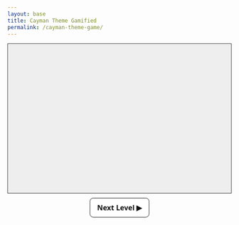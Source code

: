 ```yaml
---
layout: base
title: Cayman Theme Gamified
permalink: /cayman-theme-game/
---
```


<style>
  canvas {
    background: #eee;
    display: block;
    margin: 0 auto;
    border: 1px solid #333;
  }
  h2 {
    margin-top: 5px !important;
  }
  p {
    margin-bottom: 5px !important;
  }

  /* Popup styles */
  #docChallenge {
    max-width: 760px;
    margin: 10px auto;
    padding: 14px;
    border-radius: 10px;
    background: linear-gradient(180deg,#fff,#fafafa);
    border: 1px solid #ccc;
    text-align: center;
    font-family: system-ui, Arial, sans-serif;
    box-shadow: 0 6px 18px rgba(0,0,0,0.08);
  }

  #docChallenge a {
    color: #d63384;
    font-weight: 700;
  }

  #docInput {
    padding: 8px;
    font-size: 14px;
    margin-right: 8px;
    width: 55%;
    border-radius: 6px;
    border: 1px solid #bbb;
  }

  #docSubmit, #docCancel {
    padding: 8px 12px;
    font-size: 14px;
    border-radius: 6px;
    border: 1px solid #666;
    background: #fff;
    cursor: pointer;
  }
</style>

<canvas id="gameCanvas" width="600" height="400"></canvas>

<!-- NEW: Next Level buttons -->
<button id="nextLevelBtn" style="display:none;margin:10px auto 0;padding:10px 16px;font-family:system-ui,Arial;font-size:16px;font-weight:600;border:1px solid #222;background:#fff;cursor:pointer;border-radius:8px;display:block;max-width:600px;color:#111 !important;">
  Next Level ▶
</button>

<!-- Hack Popup for Documentation Challenge (hidden until pink brick is hit) -->
<div id="docChallenge" style="display:none;">
  <p style="margin:6px 0;font-size:16px;">
    🎉 You discovered Professor Mort's <strong>Pink Knowledge Brick</strong>! 🎉
  </p>
  <p style="margin:6px 0;">
    To proceed, please <strong>open and read</strong> the theme documentation below, then paste the summary from the <em>very bottom</em> of that page into the box.
  </p>
  <p style="margin:6px 0;">
    <a id="docLink" href="https://pages.opencodingsociety.com/github/pages/theme" target="_blank" rel="noopener">Open Theme Documentation (opens in a new tab)</a>
  </p>
  <div style="margin-top:8px;">
    <input id="docInput" type="text" placeholder="Paste the summary from the bottom of the docs here">
    <button id="docSubmit" onclick="checkDocAnswer()">Submit</button>
    <button id="docCancel" onclick="cancelDocChallenge()">Cancel</button>
  </div>
  <p style="margin-top:8px;font-size:13px;color:#555;">
    (Tip: look for keywords like <em>Makefile</em>, <em>_themes</em>, and <em>opencs.html</em> at the bottom.)
  </p>
</div>

<script>
  const canvas = document.getElementById("gameCanvas");
  const ctx = canvas.getContext("2d");
  const nextLevelBtn = document.getElementById("nextLevelBtn");

  // --- Levels / pause ---
  let level = 1;
  const levelSpeedScale = 1.12;
  let paused = false;

  // Paddle
  let paddleHeight = 10;
  let basePaddleWidth = 75;
  let paddleWidth = basePaddleWidth;
  let paddleX = (canvas.width - paddleWidth) / 2;

  let rightPressed = false;
  let leftPressed = false;

  // Ball
  let ballRadius = 8;
  let x = canvas.width / 2;
  let y = canvas.height - 30;
  let dx = 2;
  let dy = -2;

  // Score and Lives
  let score = 0;
  let lives = 3;

  // Blocks
  let brickRowCount = 4;
  const brickColumnCount = 6;
  const brickWidth = 75;
  const brickHeight = 20;
  const brickPadding = 10;
  const brickOffsetTop = 30;
  const brickOffsetLeft = 50;

  let bricks = [];
  const powerUpChance = 0.3;

  function initBricks() {
    bricks = [];
    for (let c = 0; c < brickColumnCount; c++) {
      bricks[c] = [];
      for (let r = 0; r < brickRowCount; r++) {
        const hasPowerUp = Math.random() < powerUpChance;
        const isHack = (c === 2 && r === 1); // special pink brick
        bricks[c][r] = { x: 0, y: 0, status: 1, powerUp: hasPowerUp, hack: isHack };
      }
    }
  }
  initBricks();

  // Powerups
  let powerUps = [];
  const powerUpSize = 20;
  const powerUpFallSpeed = 1.5;

  let activePowerUp = null;
  let powerUpTimer = 0;
  const powerUpDuration = 5000;

  document.addEventListener("keydown", keyDownHandler);
  document.addEventListener("keyup", keyUpHandler);
  document.addEventListener("mousemove", mouseMoveHandler);

  function keyDownHandler(e) {
    if (e.key === "Right" || e.key === "ArrowRight") rightPressed = true;
    else if (e.key === "Left" || e.key === "ArrowLeft") leftPressed = true;
  }

  function keyUpHandler(e) {
    if (e.key === "Right" || e.key === "ArrowRight") rightPressed = false;
    else if (e.key === "Left" || e.key === "ArrowLeft") leftPressed = false;
  }

  function mouseMoveHandler(e) {
    let relativeX = e.clientX - canvas.offsetLeft;
    if (relativeX > 0 && relativeX < canvas.width) {
      paddleX = relativeX - paddleWidth / 2;
    }
  }

  // Collision detection
  function collisionDetection() {
    for (let c = 0; c < brickColumnCount; c++) {
      for (let r = 0; r < brickRowCount; r++) {
        let b = bricks[c][r];
        if (b.status === 1) {
          if (x > b.x && x < b.x + brickWidth && y > b.y && y < b.y + brickHeight) {
            dy = -dy;
            b.status = 0;
            score++;

            if (b.hack) {
              paused = true;
              document.getElementById("docChallenge").style.display = "block";
              return; // stop further collision effects
            }

            if (b.powerUp) {
              powerUps.push({ x: b.x + brickWidth / 2, y: b.y, active: true });
            }
          }
        }
      }
    }
  }

  function remainingBricks() {
    let count = 0;
    for (let c = 0; c < brickColumnCount; c++) {
      for (let r = 0; r < brickRowCount; r++) {
        if (bricks[c][r].status === 1) count++;
      }
    }
    return count;
  }

  // Powerup drawing
  function drawPowerUps() {
    for (let i = 0; i < powerUps.length; i++) {
      let p = powerUps[i];
      if (p.active) {
        let gradient = ctx.createRadialGradient(p.x, p.y, 5, p.x, p.y, powerUpSize);
        gradient.addColorStop(0, "yellow");
        gradient.addColorStop(1, "red");

        ctx.beginPath();
        ctx.arc(p.x, p.y, powerUpSize / 2, 0, Math.PI * 2);
        ctx.fillStyle = gradient;
        ctx.fill();
        ctx.closePath();

        ctx.fillStyle = "black";
        ctx.font = "bold 14px Arial";
        ctx.textAlign = "center";
        ctx.textBaseline = "middle";
        ctx.fillText("P", p.x, p.y);

        p.y += powerUpFallSpeed;

        if (
          p.y + powerUpSize / 2 >= canvas.height - paddleHeight &&
          p.x > paddleX &&
          p.x < paddleX + paddleWidth
        ) {
          p.active = false;
          paddleWidth = basePaddleWidth + 40;
          activePowerUp = "Wide Paddle";
          powerUpTimer = Date.now();
        }

        if (p.y > canvas.height) {
          p.active = false;
        }
      }
    }
  }

  function drawPowerUpTimer() {
    if (activePowerUp) {
      let elapsed = Date.now() - powerUpTimer;
      let remaining = Math.max(0, powerUpDuration - elapsed);
      let barHeight = 100;
      let barWidth = 10;
      let fillHeight = (remaining / powerUpDuration) * barHeight;

      ctx.fillStyle = "gray";
      ctx.fillRect(canvas.width - 20, 20, barWidth, barHeight);

      ctx.fillStyle = "lime";
      ctx.fillRect(canvas.width - 20, 20 + (barHeight - fillHeight), barWidth, fillHeight);

      ctx.strokeStyle = "black";
      ctx.strokeRect(canvas.width - 20, 20, barWidth, barHeight);

      if (remaining <= 0) {
        activePowerUp = null;
        paddleWidth = basePaddleWidth;
      }
    }
  }

  function drawBall() {
    ctx.beginPath();
    ctx.arc(x, y, ballRadius, 0, Math.PI * 2);
    ctx.fillStyle = "#0095DD";
    ctx.fill();
    ctx.closePath();
  }

  function drawPaddle() {
    ctx.beginPath();
    ctx.rect(paddleX, canvas.height - paddleHeight, paddleWidth, paddleHeight);
    ctx.fillStyle = "#0095DD";
    ctx.fill();
    ctx.closePath();
  }

  function drawBricks() {
    for (let c = 0; c < brickColumnCount; c++) {
      for (let r = 0; r < brickRowCount; r++) {
        if (bricks[c][r].status === 1) {
          let brickX = c * (brickWidth + brickPadding) + brickOffsetLeft;
          let brickY = r * (brickHeight + brickPadding) + brickOffsetTop;
          bricks[c][r].x = brickX;
          bricks[c][r].y = brickY;

          ctx.beginPath();
          ctx.rect(brickX, brickY, brickWidth, brickHeight);

          if (bricks[c][r].hack) {
            ctx.fillStyle = "pink";
            ctx.shadowColor = "magenta";
            ctx.shadowBlur = 15;
          } else if (bricks[c][r].powerUp) {
            ctx.fillStyle = "gold";
            ctx.shadowColor = "orange";
            ctx.shadowBlur = 10;
          } else {
            ctx.fillStyle = "#0095DD";
            ctx.shadowBlur = 0;
          }

          ctx.fill();
          ctx.closePath();
        }
      }
    }
  }

  function resetBallAndPaddle() {
    const speed = Math.hypot(dx, dy);
    x = canvas.width / 2;
    y = canvas.height - 30;
    const angle = (Math.PI / 6) + Math.random() * (Math.PI / 3);
    const sign = Math.random() < 0.5 ? -1 : 1;
    dx = sign * speed * Math.cos(angle);
    dy = -Math.abs(speed * Math.sin(angle));
    paddleX = (canvas.width - paddleWidth) / 2;
    powerUps = [];
    activePowerUp = null;
    paddleWidth = basePaddleWidth;
  }

  function nextLevel() {
    const currentSpeed = Math.hypot(dx, dy) * levelSpeedScale;
    const theta = Math.atan2(dy, dx);
    dx = currentSpeed * Math.cos(theta);
    dy = currentSpeed * Math.sin(theta);

    level++;
    if (brickRowCount < 8) brickRowCount++;

    initBricks();
    resetBallAndPaddle();
    paused = false;
    nextLevelBtn.style.display = "none";
    requestAnimationFrame(draw);
  }

  nextLevelBtn.addEventListener("click", nextLevel);

  function drawScore() {
    ctx.font = "16px Arial";
    ctx.fillStyle = "#0095DD";
    ctx.fillText("Score: " + score, 8, 20);
  }

  function drawLives() {
    ctx.font = "16px Arial";
    ctx.fillStyle = "#0095DD";
    ctx.fillText("Lives: " + lives, canvas.width - 65, 20);
  }

  function draw() {
    ctx.clearRect(0, 0, canvas.width, canvas.height);
    drawBricks();
    drawBall();
    drawPaddle();
    drawPowerUps();
    drawPowerUpTimer();
    drawScore();
    drawLives();
    collisionDetection();

    if (!paused && remainingBricks() === 0) {
      paused = true;
      nextLevelBtn.style.display = "block";
      return;
    }

    if (x + dx > canvas.width - ballRadius || x + dx < ballRadius) dx = -dx;
    if (y + dy < ballRadius) dy = -dy;
    else if (y + dy > canvas.height - ballRadius) {
      if (x > paddleX && x < paddleX + paddleWidth) {
        dy = -dy;
      } else {
        lives--;
        if (!lives) {
          alert("GAME OVER");
          document.location.reload();
        } else {
          x = canvas.width / 2;
          y = canvas.height - 30;
          dx = 2 * Math.sign(dx);
          dy = -2;
          paddleX = (canvas.width - paddleWidth) / 2;
        }
      }
    }

    if (rightPressed && paddleX < canvas.width - paddleWidth) {
      paddleX += 7;
    } else if (leftPressed && paddleX > 0) {
      paddleX -= 7;
    }

    x += dx;
    y += dy;

    if (!paused) requestAnimationFrame(draw);
  }

  // Challenge logic
  function checkDocAnswer() {
    const input = document.getElementById("docInput").value.trim().toLowerCase();
    // check if input contains at least two keywords
    const keywords = ["makefile","_themes","opencs.html","override","layouts"];
    let hits = keywords.filter(k => input.includes(k)).length;

    if (hits >= 2) {
      score = 9999;
      alert("🎉 Congratulations! You read the sacred theme scrolls. Mr. Mortensen salutes you with eternal high scores! 🎉");
      document.location.reload();
    } else {
      lives--;
      if (lives <= 0) {
        alert("💀 Hey! You skipped your homework again. GAME OVER, courtesy of Mr. Mort!");
        document.location.reload();
      } else {
        alert("⚠️ Wrong answer! You lose a life for not reading Mr. Mort's wise words!");
        document.getElementById("docChallenge").style.display = "none";
        paused = false;
        draw();
      }
    }
  }

  function cancelDocChallenge() {
    document.getElementById("docChallenge").style.display = "none";
    paused = false;
    draw();
  }

  // Start
  draw();
</script>
